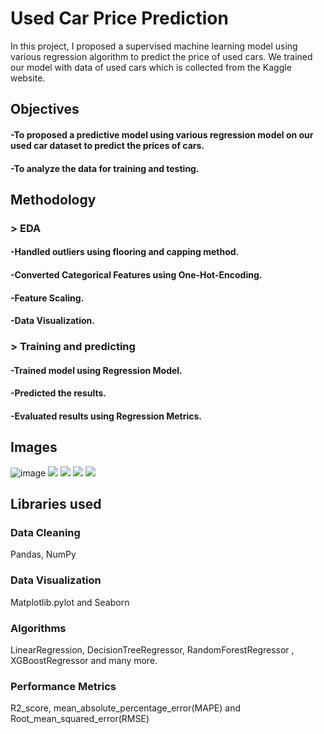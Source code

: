 
# Used Car Price Prediction
In this project, I proposed a supervised machine
learning model using various regression algorithm to predict the price of used cars.
We trained our model with data of used cars which is collected from the Kaggle website.

## Objectives
#### -To proposed a predictive model using various regression model on our used car dataset to predict the prices of cars.
#### -To analyze the data for training and testing.

## Methodology
### > EDA
#### -Handled outliers using flooring and capping method.
#### -Converted Categorical Features using One-Hot-Encoding.
#### -Feature Scaling.
#### -Data Visualization.
### > Training and predicting
#### -Trained model using Regression Model.
#### -Predicted the results.
#### -Evaluated results using Regression Metrics.

## Images
![image](https://user-images.githubusercontent.com/95271399/156746801-aca42f0f-da7d-4b47-a4c7-6b7d798ea3b7.png)
<img src="https://user-images.githubusercontent.com/95271399/156744670-38aeceb6-5d2e-442b-b2c5-64afdbf2ae02.PNG">
<img src ="https://user-images.githubusercontent.com/95271399/156744672-388f9369-62be-4aca-84d3-89897afc637d.PNG">
<img src ="https://user-images.githubusercontent.com/95271399/156744676-0c8c48fe-fc5d-4f08-8d64-c8fd8e8acf59.PNG">
<img src ="https://user-images.githubusercontent.com/95271399/156744664-eb679ece-f7b8-4ce7-a4ae-82d29a56f524.PNG">

## Libraries used

### Data Cleaning
Pandas, NumPy

### Data Visualization
Matplotlib.pylot and Seaborn

### Algorithms
LinearRegression, DecisionTreeRegressor, RandomForestRegressor , XGBoostRegressor and many more.

### Performance Metrics
R2_score, mean_absolute_percentage_error(MAPE) and Root_mean_squared_error(RMSE)

